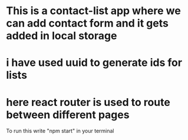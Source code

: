 # This is a contact-list app where we can add contact form and it gets added in local storage
# i have used uuid to generate ids for lists
# here react router is used to route between different pages

To run this write "npm start" in your terminal